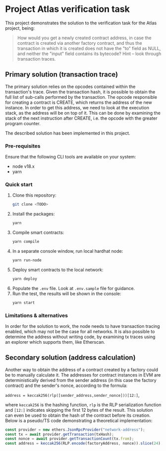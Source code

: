 # Project Atlas verification task

This project demonstrates the solution to the verification task for the Atlas project, being:

> How would you get a newly created contract address, in case the contract is created via another factory contract, and thus the transaction in which it is created does not have the "to" field as NULL, and neither the "input" field contains its bytecode? Hint – look through transaction traces.

## Primary solution (transaction trace)

The primary solution relies on the opcodes contained within the transaction's trace. Given the transaction hash, it is possible to obtain the full list of sub-calls performed by the transaction. The opcode responsible for creating a contract is CREATE, which returns the address of the new instance. In order to get this address, we need to look at the execution stack, as the address will be on top of it. This can be done by examining the stack of the next instruction after CREATE, i.e. the opcode with the greater program counter.

The described solution has been implemented in this project.

### Pre-requisites

Ensure that the following CLI tools are available on your system:

- node v18.x
- yarn

### Quick start

1. Clone this repository:
   ```bash
   git clone <TODO>
   ```
2. Install the packages:
   ```bash
   yarn
   ```
3. Compile smart contracts:
   ```bash
   yarn compile
   ```
4. In a separate console window, run local hardhat node:
   ```bash
   yarn run-node
   ```
5. Deploy smart contracts to the local network:
   ```bash
   yarn deploy
   ```
6. Populate the `.env` file. Look at `.env.sample` file for guidance.
7. Run the test, the results will be shown in the console:
   ```bash
   yarn start
   ```

### Limitations & alternatives

In order for the solution to work, the node needs to have transaction tracing enabled, which may not be the case for all networks. It is also possible to determine the address without writing code, by examining tx traces using an explorer which supports them, like Etherscan.

## Secondary solution (address calculation)

Another way to obtain the address of a contract created by a factory could be to manually calculate it. The addresses for contract instances in EVM are deterministically derived from the sender address (in this case the factory contract) and the sender's nonce, according to the formula:

`address = keccak256(rlp([sender_address,sender_nonce]))[12:]`,

where `keccak256` is the hashing function, `rlp` is the RLP serialization function and `[12:]` indicates skipping the first 12 bytes of the result. This solution can even be used to obtain the hash of the contract before its creation. Below is a pseudo/TS code demonstrating a theoretical implementation:

```typescript
const provider = new ethers.JsonRpcProvider("network-address");
const tx = await provider.getTransaction(txHash);
const nonce = await provider.getTransactionCount(tx.from);
const address = keccak256(RLP.encode(factoryAddress, nonce)).slice(24);
```
